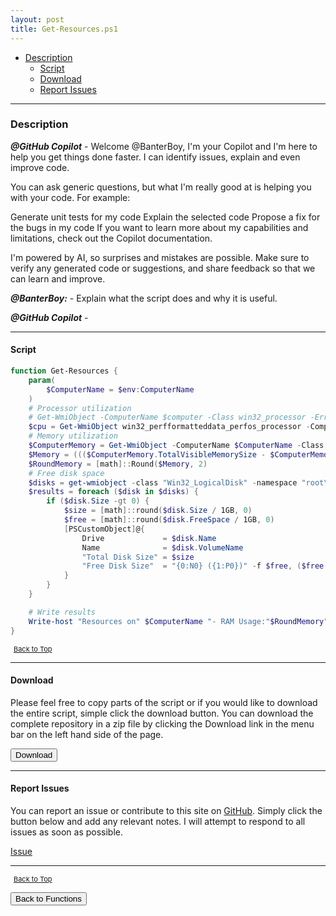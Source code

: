 ```yaml
---
layout: post
title: Get-Resources.ps1
---
```


- [Description](#description)
  - [Script](#script)
  - [Download](#download)
  - [Report Issues](#report-issues)

---

### Description

**_@GitHub Copilot_** - Welcome @BanterBoy, I'm your Copilot and I'm here to help you get things done faster. I can identify issues, explain and even improve code.

You can ask generic questions, but what I'm really good at is helping you with your code. For example:

Generate unit tests for my code
Explain the selected code
Propose a fix for the bugs in my code
If you want to learn more about my capabilities and limitations, check out the Copilot documentation.

I'm powered by AI, so surprises and mistakes are possible. Make sure to verify any generated code or suggestions, and share feedback so that we can learn and improve.

**_@BanterBoy:_** - Explain what the script does and why it is useful.

**_@GitHub Copilot_** -

---

#### Script

```powershell
function Get-Resources {
    param(
        $ComputerName = $env:ComputerName
    )
    # Processor utilization
    # Get-WmiObject -ComputerName $computer -Class win32_processor -ErrorAction Stop | Measure-Object -Property LoadPercentage -Average | Select-Object *
    $cpu = Get-WmiObject win32_perfformatteddata_perfos_processor -ComputerName $ComputerName | Where-Object { $_.name -eq "_total" } | Select-Object -ExpandProperty PercentProcessorTime -ErrorAction silentlycontinue
    # Memory utilization
    $ComputerMemory = Get-WmiObject -ComputerName $ComputerName -Class win32_operatingsystem -ErrorAction Stop
    $Memory = ((($ComputerMemory.TotalVisibleMemorySize - $ComputerMemory.FreePhysicalMemory) * 100) / $ComputerMemory.TotalVisibleMemorySize)
    $RoundMemory = [math]::Round($Memory, 2)
    # Free disk space
    $disks = get-wmiobject -class "Win32_LogicalDisk" -namespace "root\CIMV2" -ComputerName $ComputerName
    $results = foreach ($disk in $disks) {
        if ($disk.Size -gt 0) {
            $size = [math]::round($disk.Size / 1GB, 0)
            $free = [math]::round($disk.FreeSpace / 1GB, 0)
            [PSCustomObject]@{
                Drive             = $disk.Name
                Name              = $disk.VolumeName
                "Total Disk Size" = $size
                "Free Disk Size"  = "{0:N0} ({1:P0})" -f $free, ($free / $size)
            }
        }
    }

    # Write results
    Write-host "Resources on" $ComputerName "- RAM Usage:"$RoundMemory"%, CPU:"$cpu"%, Free" $free "GB"
}
```

<span style="font-size:11px;"><a href="#"><i class="fas fa-caret-up" aria-hidden="true" style="color: white; margin-right:5px;"></i>Back to Top</a></span>

---

#### Download

Please feel free to copy parts of the script or if you would like to download the entire script, simple click the download button. You can download the complete repository in a zip file by clicking the Download link in the menu bar on the left hand side of the page.

<button class="btn" type="submit" onclick="window.open('/PowerShell/functions/Get-Resources.ps1')">
    <i class="fa fa-cloud-download-alt">
    </i>
        Download
</button>

---

#### Report Issues

You can report an issue or contribute to this site on <a href="https://github.com/BanterBoy/scripts-blog/issues">GitHub</a>. Simply click the button below and add any relevant notes. I will attempt to respond to all issues as soon as possible.

<!-- Place this tag where you want the button to render. -->

<a class="github-button" href="https://github.com/BanterBoy/scripts-blog/issues/new?title=Get-Resources.ps1&body=There is a problem with this function. Please find details below." data-show-count="true" aria-label="Issue BanterBoy/scripts-blog on GitHub">Issue</a>

---

<span style="font-size:11px;"><a href="#"><i class="fas fa-caret-up" aria-hidden="true" style="color: white; margin-right:5px;"></i>Back to Top</a></span>

<a href="/menu/_pages/functions.html">
    <button class="btn">
        <i class='fas fa-reply'>
        </i>
            Back to Functions
    </button>
</a>

[1]: http://ecotrust-canada.github.io/markdown-toc
[2]: https://github.com/googlearchive/code-prettify
